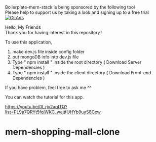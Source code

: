 Boilerplate-mern-stack is being sponsored by the following tool <br />
Please help to support us by taking a look and signing up to a free trial
<a href="https://tracking.gitads.io/?repo=boilerplate-mern-stack"><img src="https://images.gitads.io/boilerplate-mern-stack" alt="GitAds"/></a> 


Hello, My Friends  
Thank you for having interest in this repository ! 

To use this application, 

1. make dev.js file inside config folder 
2. put mongoDB info into dev.js file 
3. Type  " npm install " inside the root directory  ( Download Server Dependencies ) 
4. Type " npm install " inside the client directory ( Download Front-end Dependencies )


If you have problem, feel free to ask me ^^ 

You can watch the tutorial for this app.

https://youtu.be/0Lzjx2aqITQ?list=PL9a7QRYt5fqlWKC_wejtfUHYb9uyS8Cxw


# mern-shopping-mall-clone

